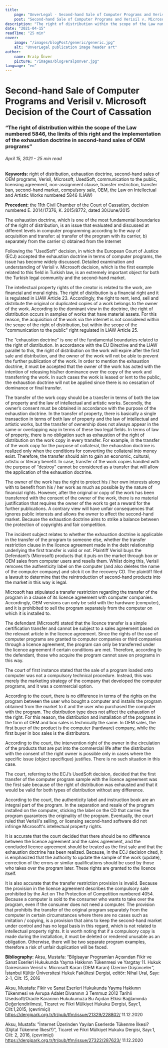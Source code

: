 ```yaml
---
title:
    page: "UnverLegal - Second-hand Sale of Computer Programs and Verisil v. Microsoft Decision of the Court of Cassation"
    post: "Second-hand Sale of Computer Programs and Verisil v. Microsoft Decision of the Court of Cassation"
description: "The right of distribution within the scope of the Law numbered 5846, the limits of this right and the implementation of the exhaustion doctrine in second-hand sales of OEM programs"
date: "2021-04-15"
readTime: "25 min"
cover:
    image: "/images/blogPost/generic/generic.jpg"
    alt: "UnverLegal publication image header art"
author:
    name: Eralp Ünver
    picture: "/images/blog/eralpUnver.jpg"
language: "en"
---
```


# Second-hand Sale of Computer Programs and Verisil v. Microsoft Decision of the Court of Cassation

### “The right of distribution within the scope of the Law numbered 5846, the limits of this right and the implementation of the exhaustion doctrine in second-hand sales of OEM programs”

###### April 15, 2021 - 25 min read

**Keywords:** right of distribution, exhaustion doctrine, second-hand sales of OEM programs, Verisil, Microsoft, UsedSoft, communication to the public, licensing agreement, non-assignment clause, transfer restriction, transfer ban, second-hand market, compulsory sale, OEM, the Law on Intellectual and Artistic Works numbered 5846 (LIAW)

**Precedent:** the 11th Civil Chamber of the Court of Cassation, decision numbered E. 2014/17376, K. 2015/8772, dated 30/June/2015

The exhaustion doctrine, which is one of the most fundamental boundaries of the right of distribution, is an issue that evaluated and discussed at different levels in computer programming according to the way of acquisition and transfer: a) transfer of the program with its carrier, b) separately from the carrier c) obtained from the Internet 

Following the "UsedSoft" decision, in which the European Court of Justice (ECJ) accepted the exhaustion doctrine in terms of computer programs, the issue has become widely discussed. Detailed examination and understanding of Verisil v. Microsoft decision, which is the first example related to this field in Turkish law, is an extremely important object for both the Turkish legal community and the second-hand market. 

The intellectual property rights of the creator is related to the work, are financial and moral rights. The right of distribution is a financial right and it is regulated in LIAW Article 23. Accordingly, the right to rent, lend, sell and distribute the original or duplicated copies of a work belongs to the owner of the work. According to the dominant view in the doctrine, the right of distribution occurs in samples of works that have material assets. For this reason, the acquisition of the work via the internet is not considered within the scope of the right of distribution, but within the scope of the "communication to the public" right regulated in LIAW Article 25. 

The “exhaustion doctrine" is one of the fundamental boundaries related to the right of distribution. In accordance with the EU Directive and the LIAW parallel to this, the right of distribution on the work will expire after the first sale and distribution, and the owner of the work will not be able to prevent the further publication of the work. In order to mention the exhaustion doctrine, it must be accepted that the owner of the work has acted with the intention of releasing his/her dominance over the copy of the work and transferring the work. In such cases the work is leased or lent to the public, the exhaustion doctrine will not be applied since there is no cessation of dominance or final transfer. 

The transfer of the work copy should be a transfer in terms of both the law of property and the law of intellectual and artistic works. Secondly, the owner’s consent must be obtained in accordance with the purpose of the exhaustion doctrine. In the transfer of property, there is basically a single transaction in terms of both law of property and the law of intellectual and artistic works, but the transfer of ownership does not always appear in the same or overlapping way in terms of these two legal fields. In terms of law of property, there is no obligation such as exhaustion of the right of distribution on the work copy in every transfer. For example, in the transfer of the work copy for the purpose of collateral, the exhaustion doctrine is realized only when the conditions for converting the collateral into money exist. Therefore, the transfer should aim to gain an economic, cultural, artistic or literary benefit. In case, transfer of the work copies handled with the purpose of “destroy” cannot be considered as a transfer that will allow the application of the exhaustion doctrine. 

The owner of the work has the right to protect his / her own interests along with to benefit from his / her work as much as possible by the nature of financial rights. However, after the original or copy of the work has been transferred with the consent of the owner of the work, there is no material justification that requires the owner of the work to get a reward for the further publications. A contrary view will have unfair consequences that ignores public interests and allows the owner to affect the second-hand market. Because the exhaustion doctrine aims to strike a balance between the protection of copyrights and fair competition. 

The incident subject relates to whether the exhaustion doctrine is applicable in the transfer of the program to someone else, whether the transfer restriction clause in the licence agreement made in the debt relationship underlying the first transfer is valid or not. Plaintiff Verisil buys the Defendant’s (Microsoft) products that it puts on the market through box or OEM sales from computer users and resells them. Whilst doing this, Verisil removes the authenticity label on the computer (and also deletes the name of the computer company) and stick it on the recovery CD. The plaintiff filed a lawsuit to determine that the reintroduction of second-hand products into the market in this way is legal. 

Microsoft has stipulated a transfer restriction regarding the transfer of the program in a clause of its licence agreement with computer companies. Accordingly, OEM versions can only be sold with the hardware (computer), and it is prohibited to sell the program separately from the computer on which it is installed to. 

The defendant (Microsoft) stated that the licence transfer is a simple certification transfer and cannot be subject to a sales agreement based on the relevant article in the licence agreement. Since the rights of the use of computer programs are granted to computer companies or third companies through a licence agreement, the program can only be transferred under the licence agreement if certain conditions are met. Therefore, according to the defendant, those who acquire the program cannot save on programs in this way. 

The court of first instance stated that the sale of a program loaded onto computer was not a compulsory technical procedure. Instead, this was merely the marketing strategy of the company that developed the computer programs, and it was a commercial option. 

According to the court, there is no difference in terms of the rights on the program between the user who bought a computer and installs the program obtained from the market to it and the user who purchased the computer with the program. The distribution type does not affect the exhaustion of the right. For this reason, the distribution and installation of the programs in the form of OEM and box sales is technically the same. In OEM sales, the first buyer of the product is the computer (hardware) company, while the first buyer in box sales is the distributors. 

According to the court, the intervention right of the owner in the circulation of the products that are put into the commercial life after the distribution with the consent of the right owner is possible only in cases where the specific issue (object specifique) justifies. There is no such situation in this case. 

The court, referring to the ECJ’s UsedSoft decision, decided that the first transfer of the computer program sample with the licence agreement was the first sale because of the right of distribution was exhausted and that it would be valid for both types of distribution without any difference. 

According to the court, the authenticity label and instruction book are an integral part of the program. In the separation and resale of the program installed on the computer, sticking the label on the CD that carries the program guarantees the originality of the program. Eventually, the court ruled that Verisil's selling, or licensing second-hand software did not infringe Microsoft's intellectual property rights. 

It is accurate that the court decided that there should be no difference between the licence agreement and the sales agreement, and the concluded licence agreement should be treated as the first sale and that the exhaustion doctrine has been realized. Because, in the ECJ decision cited, it is emphasized that the authority to update the sample of the work (update), correction of the errors or similar qualifications should be used by those who takes over the program later. These rights are granted to the licence itself. 

It is also accurate that the transfer restriction provision is invalid. Because the provision in the licence agreement describes the compulsory sale prohibited by the Act on The Protection of Competition numbered 4054. Because a computer is sold to the consumer who wants to take over the program, even if the consumer does not need a computer. The provision that prohibits the transfer of the original program separately from the computer in certain circumstances where there are no cases such as imitation / copying, is a provision that aims to keep the second-hand market under control and has no legal basis in this regard, which is not related to intellectual property rights. It is worth noting that if a compulsory copy is made during the installation, it must be deleted or rendered unusable as an obligation. Otherwise, there will be two separate program examples, therefore a risk of unfair duplication will be faced.

**Bibliography:** 
Aksu, Mustafa: 	“Bilgisayar Programları Açısından Fikir ve Sanat Eserleri Hukukunda Yayma Hakkının Tükenmesi ve Yargıtay 11. Hukuk Dairesisinin Verisil v. Microsoft Kararı (OEM Kararı) Üzerine Düşünceler”, İstanbul Kültür Üniversitesi Hukuk Fakültesi Dergisi, editör: Nihal Ural, Sayı: 2-1, Cilt: 15, 2016

Aksu, Mustafa: 	Fikir ve Sanat Eserleri Hukukunda Yayma Hakkının Tükenmesi ve Avrupa Adalet Divanının 3 Temmuz 2012 Tarihli Usedsoft/Oracle Kararının Hukukumuza Bu Açıdan Etkisi Bağlamında Değerlendirilmesi, Ticaret ve Fikri Mülkiyet Hukuku Dergisi, Sayı:1, Cilt:1,2015, (çevrimiçi) https://dergipark.org.tr/tr/pub/tfm/issue/21329/228802/ 11.12.2020

Aksu, Mustafa: 		"İnternet Üzerinden Yayılan Eserlerde Tükenme İlkesi? (Dijital Tükenme İlkesi?)”, Ticaret ve Fikri Mülkiyet Hukuku Dergisi, Sayı:1, Cilt: 2, 2016, (çevrimiçi) https://dergipark.org.tr/tr/pub/tfm/issue/27322/287623/ 11.12.2020
